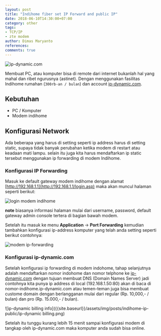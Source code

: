 ```yaml
---
layout: post
title: "Indihome fiber set IP Forward and public IP"
date: 2018-06-10T14:30:00+07:00
category: other
tags: 
- TCP/IP
- zte modem
author: Dimas Maryanto
references:
comments: true
---
```


![ip-dynamic.com]({{site.baseurl}}/assets/img/posts/indihome-ip-public/ip-dynamic.png)

Membuat PC, atau komputer bisa di remote dari internet bukanlah hal yang mahal dan ribet ngurusnya (astinet). Dengan menggunakan fasilitas Indihome rumahan (`300rb-an / bulan`) dan account [ip-dynamic.com](https://ip-dynamic.com/). 

<!--more-->

## Kebutuhan

- PC / Komputer
- Modem indihome

## Konfigurasi Network

Ada beberapa yang harus di setting seperti ip address harus di setting static, supaya tidak banyak perubahan ketika modem di restart atau keadaan mati lampu. selain itu juga kita harus mendaftarkan ip static tersebut menggunakan ip forwarding di modem Indihome.

### Konfigurasi IP Forwarding

Masuk ke default gateway modem indihome dengan alamat [http://192.168.1.1](http://192.168.1.1/login.asp) maka akan muncul halaman seperti berikut:

![login modem indihome]({{site.baseurl}}/assets/img/posts/indihome-ip-public/modem-login.png)

**note** biasanya informasi halaman mulai dari username, password, default gateway admin console tertera di bagian bawah modem.

Setelah itu masuk ke menu **Application** -> **Port Forwarding** kemudian tambahkan konfigurasi ip-address komputer yang telah anda setting seperti berikut contohnya:

![modem ip-forwarding]({{site.baseurl}}/assets/img/posts/indihome-ip-public/modem-ip-forwarding.png)

### Konfigurasi ip-dynamic.com

Setelah konfigurasi ip forwarding di modem indohome, tahap selanjutnya adalah mendaftarkan nomor indohome dan nomor telphone ke [ip-dynamic.com](https://ip-dynamic.com) dengan tujuan membuat DNS (Domain Names Server) jadi contohnya kita punya ip address di local (192.168.1.50:80) akan di baca di nomor-indihome.ip-dynamic.com atau temen-teman juga bisa membuat custome domain dengan berlangganan mulai dari regular (Rp. 10,000,- / bulan) dan pro (Rp. 15.000,- / bulan).

![ip-dynamic billing info]({{site.baseurl}}/assets/img/posts/indihome-ip-public/ip-dynamic billing.png)

Setelah itu tunggu kurang lebih 15 menit sampai konfigurasi modem di tangkap oleh ip-dynamic.com maka komputer anda sudah bisa online.